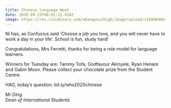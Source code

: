 ```yaml
---
title: Chinese Language Week
date: 2020-09-23T00:01:12.810Z
image: https://res.cloudinary.com/whanganuihigh/image/upload/v1600646670/Events/Chinese_Language_week_20_26_September_2020.jpg
---
```

Ni hao, as Confucius said ‘Choose a job you love, and you will never have to work a day in your life’. School is fun, study hard! 

Congratulations, Mrs Ferretti, thanks for being a role model for language learners. 

Winners for Tuesday are: Tammy Tofa, Godfavour Akinyele, Ryan Henare and Gabin Moon. Please collect your chocolate prize from the Student Centre. 

HAO, today’s question: bit.ly/whs2020chinese

_Mr Ding  
Dean of International Students_